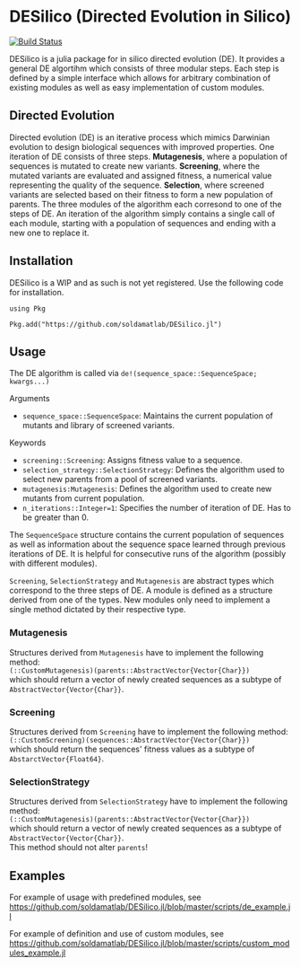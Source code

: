 # DESilico (Directed Evolution in Silico)

[![Build Status](https://github.com/soldamatlab/DESilico.jl/actions/workflows/CI.yml/badge.svg?branch=master)](https://github.com/soldamatlab/DESilico.jl/actions/workflows/CI.yml?query=branch%3Amaster)

DESilico is a julia package for in silico directed evolution (DE). It provides a general DE algortihm which consists of three modular steps. Each step is defined by a simple interface which allows for arbitrary combination of existing modules as well as easy implementation of custom modules.

## Directed Evolution
Directed evolution (DE) is an iterative process which mimics Darwinian evolution to design biological sequences with improved properties. One iteration of DE consists of three steps. **Mutagenesis**, where a population of sequences is mutated to create new variants. **Screening**, where the mutated variants are evaluated and assigned fitness, a numerical value representing the quality of the sequence. **Selection**, where screened variants are selected based on their fitness to form a new population of parents. The three modules of the algorithm each corresond to one of the steps of DE. An iteration of the algorithm simply contains a single call of each module, starting with a population of sequences and ending with a new one to replace it.

## Installation
DESilico is a WIP and as such is not yet registered. Use the following code for installation.
```
using Pkg

Pkg.add("https://github.com/soldamatlab/DESilico.jl")
```

## Usage
The DE algorithm is called via `de!(sequence_space::SequenceSpace; kwargs...)`

Arguments
- `sequence_space::SequenceSpace`: Maintains the current population of mutants and library of screened variants.

Keywords
- `screening::Screening`: Assigns fitness value to a sequence.
- `selection_strategy::SelectionStrategy`: Defines the algorithm used to select new parents from a pool of screened variants.
- `mutagenesis:Mutagenesis`: Defines the algorithm used to create new mutants from current population.
- `n_iterations::Integer=1`: Specifies the number of iteration of DE. Has to be greater than 0.

The `SequenceSpace` structure contains the current population of sequences as well as information about the sequence space learned through previous iterations of DE. It is helpful for consecutive runs of the algorithm (possibly with different modules).

`Screening`, `SelectionStrategy` and `Mutagenesis` are abstract types which correspond to the three steps of DE. A module is defined as a structure derived from one of the types. New modules only need to implement a single method dictated by their respective type.

### Mutagenesis
Structures derived from `Mutagenesis` have to implement the following method:  
`(::CustomMutagenesis)(parents::AbstractVector{Vector{Char}})`  
which should return a vector of newly created sequences as a subtype of `AbstractVector{Vector{Char}}`.

### Screening
Structures derived from `Screening` have to implement the following method:  
`(::CustomScreening)(sequences::AbstractVector{Vector{Char}})`  
which should return the sequences' fitness values as a subtype of `AbstarctVector{Float64}`.

### SelectionStrategy
Structures derived from `SelectionStrategy` have to implement the following method:  
`(::CustomMutagenesis)(parents::AbstractVector{Vector{Char}})`  
which should return a vector of newly created sequences as a subtype of `AbstractVector{Vector{Char}}`.  
This method should not alter `parents`!

## Examples
For example of usage with predefined modules, see  
https://github.com/soldamatlab/DESilico.jl/blob/master/scripts/de_example.jl

For example of definition and use of custom modules, see  
https://github.com/soldamatlab/DESilico.jl/blob/master/scripts/custom_modules_example.jl


